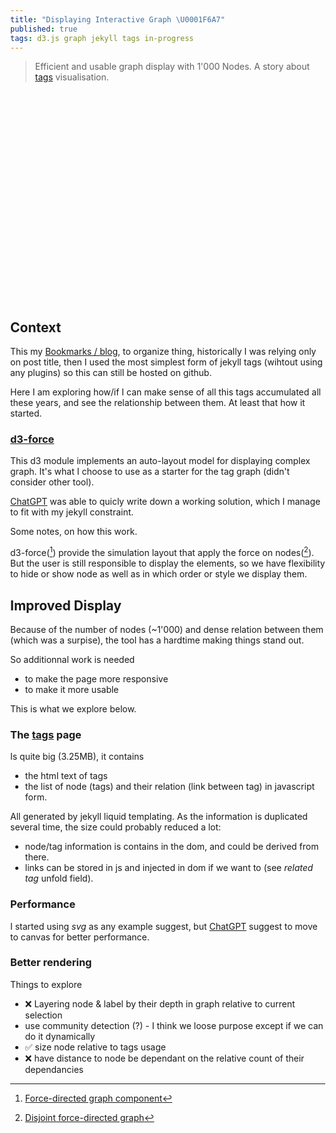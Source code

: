 ```yaml
---
title: "Displaying Interactive Graph \U0001F6A7"
published: true
tags: d3.js graph jekyll tags in-progress
---
```

> Efficient and usable graph display with 1'000 Nodes. A story about [tags](/tags) visualisation.

<style>
    body { margin: 0; overflow: hidden; }
    canvas { display: block; }
</style>

<div>
<canvas id="myCanvas" width="300" height="200"></canvas>
</div>

<script src="https://d3js.org/d3.v7.min.js"></script>
<script>
    const width = window.innerWidth;
    const height = window.innerHeight;
    const canvas = document.querySelector("canvas");
    const context = canvas.getContext("2d");

    canvas.width = width;
    canvas.height = height;

    // Generate a large random graph (example)
    const NODES_COUNT = 1000;
    const nodes = d3.range(NODES_COUNT).map(i => ({ id: i }));
    const links = d3.range(NODES_COUNT * 2).map(() => ({
        source: Math.floor(Math.random() * NODES_COUNT),
        target: Math.floor(Math.random() * NODES_COUNT),
    }));

    // Create a force simulation
    const simulation = d3.forceSimulation(nodes)
        .force("charge", d3.forceManyBody().strength(-10)) // Repulsion
        .force("link", d3.forceLink(links).distance(20).strength(0.5))
        .force("center", d3.forceCenter(width / 2, height / 2))
        .on("tick", ticked);

    function ticked() {
        context.clearRect(0, 0, width, height);

        // Draw links
        context.strokeStyle = "rgba(0,0,0,0.2)";
        context.beginPath();
        links.forEach(link => {
            context.moveTo(link.source.x, link.source.y);
            context.lineTo(link.target.x, link.target.y);
        });
        context.stroke();

        // Draw nodes
        context.fillStyle = "steelblue";
        nodes.forEach(node => {
            context.beginPath();
            context.arc(node.x, node.y, 3, 0, 2 * Math.PI);
            context.fill();
        });
    }

    // Zoom and Pan
    let transform = d3.zoomIdentity;
    d3.select(canvas)
        .call(d3.zoom()
            .scaleExtent([0.1, 5])
            .on("zoom", (event) => {
                transform = event.transform;
                ticked(); // Redraw after zoom/pan
            }));

</script>
    
## Context

This my [Bookmarks / blog](/about), to organize thing, historically I was relying only on post title, then I used the most simplest form of jekyll tags (wihtout using any plugins) so this can still be hosted on github.

Here I am exploring how/if I can make sense of all this tags accumulated all these years, and see the relationship between them. At least that how it started.

### [d3-force](https://d3js.org/d3-force)

This d3 module implements an auto-layout model for displaying complex graph. It's what I choose to use as a starter for the tag graph (didn't consider other tool).

[ChatGPT](https://chatgpt.com/share/67d4209c-94f0-800d-9cb2-b38c22a052e7) was able to quicly write down a working solution, which I manage to fit with my jekyll constraint.

Some notes, on how this work.

d3-force([^1]) provide the simulation layout that apply the force on nodes([^2]). But the user is still responsible to display the elements, so we have flexibility to hide or show node as well as in which order or style we display them.

[^1]: [Force-directed graph component](https://observablehq.com/@d3/force-directed-graph-component)
[^2]: [Disjoint force-directed graph](https://observablehq.com/@d3/disjoint-force-directed-graph/2)

## Improved Display

Because of the number of nodes (~1'000) and dense relation between them (which was a surpise), the tool has a hardtime making things stand out.

So additionnal work is needed
- to make the page more responsive
- to make it more usable

This is what we explore below.

### The [tags](/tags) page

Is quite big (3.25MB), it contains
- the html text of tags
- the list of node (tags) and their relation (link between tag) in javascript form.

All generated by jekyll liquid templating.
As the information is duplicated several time, the size could probably reduced a lot:
- node/tag information is contains in the dom, and could be derived from there.
- links can be stored in js and injected in dom if we want to (see _related tag_ unfold field).

### Performance

I started using _svg_ as any example suggest, but [ChatGPT](https://chatgpt.com/share/67d6c69e-3bf0-800d-bbb6-28a7d05d81b5) suggest to move to canvas for better performance.

### Better rendering

Things to explore
- ❌ Layering node & label by their depth in graph relative to current selection
- use community detection (?) - I think we loose purpose except if we can do it dynamically
- ✅ size node relative to tags usage  
- ❌ have distance to node be dependant on the relative count of their dependancies 



